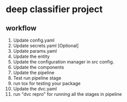 # deep classifier project


## workflow

1.  Update config.yaml
2.  Update secrets.yaml [Optional]
3.  Update params.yaml
4.  Update the entity
5.  Update the configuration manager in src config.
6.  Update the components
7.  Update the pipeline
8.  Test run pipeline stage
9.  run tox for testing your package
10. Update the dvc.yaml
11. run "dvc repro" for running all the stages in pipeline